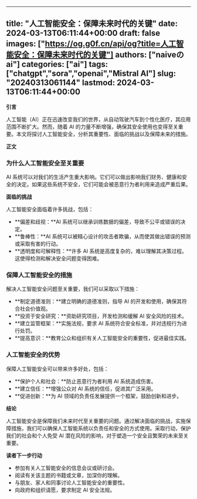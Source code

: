 
---
title: "人工智能安全：保障未来时代的关键"
date: 2024-03-13T06:11:44+00:00
draft: false
images: ["https://og.g0f.cn/api/og?title=人工智能安全：保障未来时代的关键"]
authors: ["naiveのai"]
categories: ["ai"]
tags: ["chatgpt","sora","openai","Mistral AI"]
slug: "20240313061144"
lastmod: 2024-03-13T06:11:44+00:00
---
**引言**

人工智能（AI）正在迅速改变我们的世界，从自动驾驶汽车到个性化医疗，其应用范围不断扩大。然而，随着 AI 的力量不断增强，确保其安全使用也变得至关重要。本文将探讨人工智能安全，分析其重要性、面临的挑战以及保障未来的措施。

**正文**

### **为什么人工智能安全至关重要**

AI 系统可以对我们的生活产生重大影响。它们可以做出影响我们财务、健康和安全的决定。如果这些系统不安全，它们可能会被恶意行为者利用来造成严重后果。

**面临的挑战**

人工智能安全面临着许多挑战，包括：

* **偏差和歧视：**AI 系统可以继承训练数据的偏差，导致不公平或错误的决定。
* **鲁棒性：**AI 系统可以被精心设计的攻击者欺骗，从而使其做出错误的预测或采取有害的行动。
* **透明度和可解释性：**许多 AI 系统是高度复杂的，难以理解其决策过程。这使得检测和解决安全问题变得困难。

### **保障人工智能安全的措施**

解决人工智能安全问题至关重要，我们可以采取以下措施：

* **制定道德准则：**建立明确的道德准则，指导 AI 的开发和使用，确保其符合社会价值观。
* **投资于安全研究：**资助研究项目，开发检测和缓解 AI 安全风险的技术。
* **建立监管框架：**实施法规，要求 AI 系统符合安全标准，并对违规行为进行处罚。
* **提高意识：**教育公众和组织有关人工智能安全的重要性，促进最佳实践。

### **人工智能安全的优势**

保障人工智能安全可以带来许多好处，包括：

* **保护个人和社会：**防止恶意行为者利用 AI 系统造成伤害。
* **建立信任：**增强公众对 AI 系统的信任，促进其广泛采用。
* **促进创新：**为 AI 领域的负责任发展提供一个框架，鼓励创新和进步。

**结论**

人工智能安全是保障我们未来时代至关重要的问题。通过解决面临的挑战，实施保障措施，我们可以确保人工智能系统以负责任和安全的方式使用。采取行动，保护我们的社会和个人免受 AI 潜在风险的影响，对于塑造一个安全且繁荣的未来至关重要。

**读者下一步行动**

* 参加有关人工智能安全的信息会议或研讨会。
* 阅读有关该主题的书籍或文章，加深你的理解。
* 与朋友、家人和同事讨论人工智能安全的重要性。
* 向政府和组织请愿，要求制定 AI 安全法规。